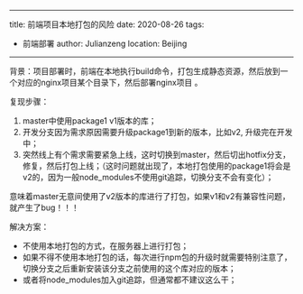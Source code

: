 
---
title: 前端项目本地打包的风险
date: 2020-08-26
tags:
  - 前端部署
author: Julianzeng
location: Beijing
---

背景：项目部署时，前端在本地执行build命令，打包生成静态资源，然后放到一个对应的nginx项目某个目录下，然后部署nginx项目
。

复现步骤：

1. master中使用package1 v1版本的库；
2. 开发分支因为需求原因需要升级package1到新的版本，比如v2, 升级完在开发中；
3. 突然线上有个需求需要紧急上线，这时切换到master，然后切出hotfix分支，修复，然后打包上线；（这时问题就出现了，本地打包使用的package1将会是v2的，因为一般node_modules不使用git追踪，切换分支不会有变化）；

意味着master无意间使用了v2版本的库进行了打包，如果v1和v2有兼容性问题，就产生了bug！！！

解决方案：

* 不使用本地打包的方式，在服务器上进行打包；
* 如果不得不使用本地打包的话，每次进行npm包的升级时就需要特别注意了，切换分支之后重新安装该分支之前使用的这个库对应的版本；
* 或者将node_modules加入git追踪，但通常都不建议这么干；